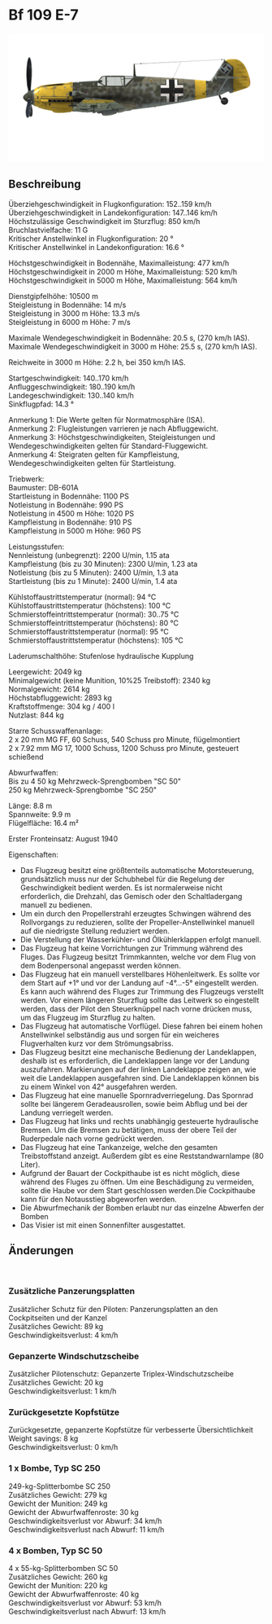 # Bf 109 E-7  
  
![bf109e7](../images/bf109e7.png)  
  
## Beschreibung  
  
Überziehgeschwindigkeit in Flugkonfiguration: 152..159 km/h  
Überziehgeschwindigkeit in Landekonfiguration: 147..146 km/h  
Höchstzulässige Geschwindigkeit im Sturzflug: 850 km/h  
Bruchlastvielfache: 11 G  
Kritischer Anstellwinkel in Flugkonfiguration: 20 °  
Kritischer Anstellwinkel in Landekonfiguration: 16.6 °  
  
Höchstgeschwindigkeit in Bodennähe, Maximalleistung: 477 km/h  
Höchstgeschwindigkeit in 2000 m Höhe, Maximalleistung: 520 km/h  
Höchstgeschwindigkeit in 5000 m Höhe, Maximalleistung: 564 km/h  
  
Dienstgipfelhöhe: 10500 m  
Steigleistung in Bodennähe: 14 m/s  
Steigleistung in 3000 m Höhe: 13.3 m/s  
Steigleistung in 6000 m Höhe: 7 m/s  
  
Maximale Wendegeschwindigkeit in Bodennähe: 20.5 s, (270 km/h IAS).  
Maximale Wendegeschwindigkeit in 3000 m Höhe: 25.5 s, (270 km/h IAS).  
  
Reichweite in 3000 m Höhe: 2.2 h, bei 350 km/h IAS.  
  
Startgeschwindigkeit: 140..170 km/h  
Anfluggeschwindigkeit: 180..190 km/h  
Landegeschwindigkeit: 130..140 km/h  
Sinkflugpfad: 14.3 °  
  
Anmerkung 1: Die Werte gelten für Normatmosphäre (ISA).  
Anmerkung 2: Flugleistungen varrieren je nach Abfluggewicht.  
Anmerkung 3: Höchstgeschwindigkeiten, Steigleistungen und Wendegeschwindigkeiten gelten für Standard-Fluggewicht.  
Anmerkung 4: Steigraten gelten für Kampfleistung, Wendegeschwindigkeiten gelten für Startleistung.  
  
Triebwerk:  
Baumuster: DB-601A  
Startleistung in Bodennähe: 1100 PS  
Notleistung in Bodennähe: 990 PS  
Notleistung in 4500 m Höhe: 1020 PS  
Kampfleistung in Bodennähe: 910 PS  
Kampfleistung in 5000 m Höhe: 960 PS  
  
Leistungsstufen:  
Nennleistung (unbegrenzt): 2200 U/min, 1.15 ata  
Kampfleistung (bis zu 30 Minuten): 2300 U/min, 1.23 ata  
Notleistung (bis zu 5 Minuten): 2400 U/min, 1.3 ata  
Startleistung (bis zu 1 Minute): 2400 U/min, 1.4 ata  
  
Kühlstoffaustrittstemperatur (normal): 94 °C  
Kühlstoffaustrittstemperatur (höchstens): 100 °C  
Schmierstoffeintrittstemperatur (normal): 30..75 °C  
Schmierstoffeintrittstemperatur (höchstens): 80 °C  
Schmierstoffaustrittstemperatur (normal): 95 °C  
Schmierstoffaustrittstemperatur (höchstens): 105 °C  
  
Laderumschalthöhe: Stufenlose hydraulische Kupplung  
  
Leergewicht: 2049 kg  
Minimalgewicht (keine Munition, 10%25 Treibstoff): 2340 kg  
Normalgewicht: 2614 kg  
Höchstabfluggewicht: 2893 kg  
Kraftstoffmenge: 304 kg / 400 l  
Nutzlast: 844 kg  
  
Starre Schusswaffenanlage:  
2 x 20 mm MG FF, 60 Schuss, 540 Schuss pro Minute, flügelmontiert  
2 x 7.92 mm MG 17, 1000 Schuss, 1200 Schuss pro Minute, gesteuert schießend  
  
Abwurfwaffen:  
Bis zu 4 50 kg Mehrzweck-Sprengbomben "SC 50"  
250 kg Mehrzweck-Sprengbombe "SC 250"  
  
Länge: 8.8 m  
Spannweite: 9.9 m  
Flügelfläche: 16.4 m²  
  
Erster Fronteinsatz: August 1940  
  
Eigenschaften:  
- Das Flugzeug besitzt eine größtenteils automatische Motorsteuerung, grundsätzlich muss nur der Schubhebel für die Regelung der Geschwindigkeit bedient werden. Es ist normalerweise nicht erforderlich, die Drehzahl, das Gemisch oder den Schaltladergang manuell zu bedienen.  
- Um ein durch den Propellerstrahl erzeugtes Schwingen während des Rollvorgangs zu reduzieren, sollte der Propeller-Anstellwinkel manuell auf die niedrigste Stellung reduziert werden.  
- Die Verstellung der Wasserkühler- und Ölkühlerklappen erfolgt manuell.  
- Das Flugzeug hat keine Vorrichtungen zur Trimmung während des Fluges. Das Flugzeug besitzt Trimmkannten, welche vor dem Flug von dem Bodenpersonal angepasst werden können.  
- Das Flugzeug hat ein manuell verstellbares Höhenleitwerk. Es sollte vor dem Start auf +1° und vor der Landung auf -4°...-5° eingestellt werden. Es kann auch während des Fluges zur Trimmung des Flugzeugs verstellt werden. Vor einem längeren Sturzflug sollte das Leitwerk so eingestellt werden, dass der Pilot den Steuerknüppel nach vorne drücken muss, um das Flugzeug im Sturzflug zu halten.  
- Das Flugzeug hat automatische Vorflügel. Diese fahren bei einem hohen Anstellwinkel selbständig aus und sorgen für ein weicheres Flugverhalten kurz vor dem Strömungsabriss.  
- Das Flugzeug besitzt eine mechanische Bedienung der Landeklappen, deshalb ist es erforderlich, die Landeklappen lange vor der Landung auszufahren. Markierungen auf der linken Landeklappe zeigen an, wie weit die Landeklappen ausgefahren sind. Die Landeklappen können bis zu einem Winkel von 42° ausgefahren werden.  
- Das Flugzeug hat eine manuelle Spornradverriegelung. Das Spornrad sollte bei längerem Geradeausrollen, sowie beim Abflug und bei der Landung verriegelt werden.  
- Das Flugzeug hat links und rechts unabhängig gesteuerte hydraulische Bremsen. Um die Bremsen zu betätigen, muss der obere Teil der Ruderpedale nach vorne gedrückt werden.  
- Das Flugzeug hat eine Tankanzeige, welche den gesamten Treibstoffstand anzeigt. Außerdem gibt es eine Reststandwarnlampe (80 Liter).  
- Aufgrund der Bauart der Cockpithaube ist es nicht möglich, diese während des Fluges zu öffnen. Um eine Beschädigung zu vermeiden, sollte die Haube vor dem Start geschlossen werden.Die Cockpithaube kann für den Notausstieg abgeworfen werden.  
- Die Abwurfmechanik der Bomben erlaubt nur das einzelne Abwerfen der Bomben  
- Das Visier ist mit einen Sonnenfilter ausgestattet.  
  
## Änderungen  
  ﻿
  
  
### Zusätzliche Panzerungsplatten  
  
Zusätzlicher Schutz für den Piloten: Panzerungsplatten an den Cockpitseiten und der Kanzel  
Zusätzliches Gewicht: 89 kg  
Geschwindigkeitsverlust: 4 km/h  ﻿
  
  
### Gepanzerte Windschutzscheibe  
  
Zusätzlicher Pilotenschutz: Gepanzerte Triplex-Windschutzscheibe  
Zusätzliches Gewicht: 20 kg  
Geschwindigkeitsverlust: 1 km/h  ﻿
  
  
### Zurückgesetzte Kopfstütze  
  
Zurückgesetzte, gepanzerte Kopfstütze für verbesserte Übersichtlichkeit  
Weight savings: 8 kg  
Geschwindigkeitsverlust: 0 km/h  ﻿
  
  
### 1 x Bombe, Typ SC 250  
  
249-kg-Splitterbombe SC 250  
Zusätzliches Gewicht: 279 kg  
Gewicht der Munition: 249 kg  
Gewicht der Abwurfwaffenroste: 30 kg  
Geschwindigkeitsverlust vor Abwurf: 34 km/h  
Geschwindigkeitsverlust nach Abwurf: 11 km/h  ﻿
  
  
### 4 x Bomben, Typ SC 50  
  
4 x 55-kg-Splitterbomben SC 50  
Zusätzliches Gewicht: 260 kg  
Gewicht der Munition: 220 kg  
Gewicht der Abwurfwaffenroste: 40 kg  
Geschwindigkeitsverlust vor Abwurf: 53 km/h  
Geschwindigkeitsverlust nach Abwurf: 13 km/h  